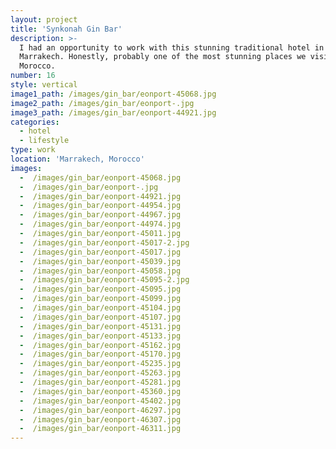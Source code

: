 ```yaml
---
layout: project
title: 'Synkonah Gin Bar'
description: >-
  I had an opportunity to work with this stunning traditional hotel in
  Marrakech. Honestly, probably one of the most stunning places we visited in
  Morocco.
number: 16
style: vertical
image1_path: /images/gin_bar/eonport-45068.jpg
image2_path: /images/gin_bar/eonport-.jpg
image3_path: /images/gin_bar/eonport-44921.jpg
categories:
  - hotel
  - lifestyle
type: work
location: 'Marrakech, Morocco'
images:
  -  /images/gin_bar/eonport-45068.jpg
  -  /images/gin_bar/eonport-.jpg
  -  /images/gin_bar/eonport-44921.jpg
  -  /images/gin_bar/eonport-44954.jpg
  -  /images/gin_bar/eonport-44967.jpg
  -  /images/gin_bar/eonport-44974.jpg
  -  /images/gin_bar/eonport-45011.jpg
  -  /images/gin_bar/eonport-45017-2.jpg
  -  /images/gin_bar/eonport-45017.jpg
  -  /images/gin_bar/eonport-45039.jpg
  -  /images/gin_bar/eonport-45058.jpg
  -  /images/gin_bar/eonport-45095-2.jpg
  -  /images/gin_bar/eonport-45095.jpg
  -  /images/gin_bar/eonport-45099.jpg
  -  /images/gin_bar/eonport-45104.jpg
  -  /images/gin_bar/eonport-45107.jpg
  -  /images/gin_bar/eonport-45131.jpg
  -  /images/gin_bar/eonport-45133.jpg
  -  /images/gin_bar/eonport-45162.jpg
  -  /images/gin_bar/eonport-45170.jpg
  -  /images/gin_bar/eonport-45235.jpg
  -  /images/gin_bar/eonport-45263.jpg
  -  /images/gin_bar/eonport-45281.jpg
  -  /images/gin_bar/eonport-45360.jpg
  -  /images/gin_bar/eonport-45402.jpg
  -  /images/gin_bar/eonport-46297.jpg
  -  /images/gin_bar/eonport-46307.jpg
  -  /images/gin_bar/eonport-46311.jpg
---
```

